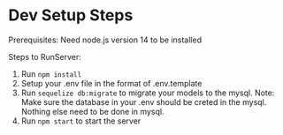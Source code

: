 Dev Setup Steps
===========

Prerequisites: Need node.js version 14 to be installed

Steps to RunServer:

1. Run `npm install`
2. Setup your .env file in the format of .env.template
3. Run `sequelize db:migrate` to migrate your models to the mysql. Note: Make sure the database in your .env should be creted in the mysql. Nothing else need to be done in mysql.
4. Run `npm start` to start the server
